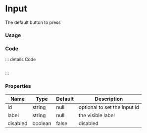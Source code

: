 <script setup>
import {YInputEmail} from 'bedrock-ui-vue3'
</script>

# Input

The default button to press

<DemoContainer>
  <y-input-email label="Email" hint-text="some help text here" help-text-label="forgottie pw?"/>
</DemoContainer>

### Usage


### Code
::: details Code
```js


```
:::



### Properties

| Name     | Type    | Default | Description                  |
|----------|---------|---------|------------------------------|
| id       | string  | null    | optional to set the input id |
| label    | string  | null    | the visible label            |
| disabled | boolean | false   | disabled                     |

